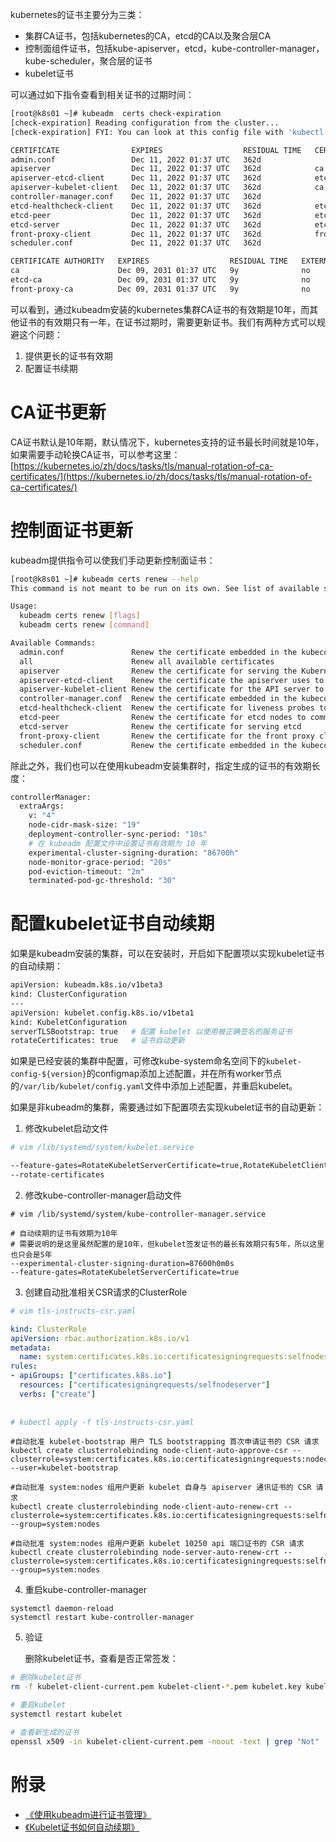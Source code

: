kubernetes的证书主要分为三类： 

- 集群CA证书，包括kubernetes的CA，etcd的CA以及聚合层CA
- 控制面组件证书，包括kube-apiserver，etcd，kube-controller-manager，kube-scheduler，聚合层的证书
- kubelet证书

可以通过如下指令查看到相关证书的过期时间： 

```Bash
[root@k8s01 ~]# kubeadm  certs check-expiration
[check-expiration] Reading configuration from the cluster...
[check-expiration] FYI: You can look at this config file with 'kubectl -n kube-system get cm kubeadm-config -o yaml'

CERTIFICATE                EXPIRES                  RESIDUAL TIME   CERTIFICATE AUTHORITY   EXTERNALLY MANAGED
admin.conf                 Dec 11, 2022 01:37 UTC   362d                                    no      
apiserver                  Dec 11, 2022 01:37 UTC   362d            ca                      no      
apiserver-etcd-client      Dec 11, 2022 01:37 UTC   362d            etcd-ca                 no      
apiserver-kubelet-client   Dec 11, 2022 01:37 UTC   362d            ca                      no      
controller-manager.conf    Dec 11, 2022 01:37 UTC   362d                                    no      
etcd-healthcheck-client    Dec 11, 2022 01:37 UTC   362d            etcd-ca                 no      
etcd-peer                  Dec 11, 2022 01:37 UTC   362d            etcd-ca                 no      
etcd-server                Dec 11, 2022 01:37 UTC   362d            etcd-ca                 no      
front-proxy-client         Dec 11, 2022 01:37 UTC   362d            front-proxy-ca          no      
scheduler.conf             Dec 11, 2022 01:37 UTC   362d                                    no      

CERTIFICATE AUTHORITY   EXPIRES                  RESIDUAL TIME   EXTERNALLY MANAGED
ca                      Dec 09, 2031 01:37 UTC   9y              no      
etcd-ca                 Dec 09, 2031 01:37 UTC   9y              no      
front-proxy-ca          Dec 09, 2031 01:37 UTC   9y              no 
```



可以看到，通过kubeadm安装的kubernetes集群CA证书的有效期是10年，而其他证书的有效期只有一年，在证书过期时，需要更新证书。我们有两种方式可以规避这个问题： 

1. 提供更长的证书有效期
2. 配置证书续期



# CA证书更新

CA证书默认是10年期，默认情况下，kubernetes支持的证书最长时间就是10年，如果需要手动轮换CA证书，可以参考这里： [https://kubernetes.io/zh/docs/tasks/tls/manual-rotation-of-ca-certificates/](https://kubernetes.io/zh/docs/tasks/tls/manual-rotation-of-ca-certificates/)



# 控制面证书更新



kubeadm提供指令可以使我们手动更新控制面证书： 

```Bash
[root@k8s01 ~]# kubeadm certs renew --help 
This command is not meant to be run on its own. See list of available subcommands.

Usage:
  kubeadm certs renew [flags]
  kubeadm certs renew [command]

Available Commands:
  admin.conf               Renew the certificate embedded in the kubeconfig file for the admin to use and for kubeadm itself
  all                      Renew all available certificates
  apiserver                Renew the certificate for serving the Kubernetes API
  apiserver-etcd-client    Renew the certificate the apiserver uses to access etcd
  apiserver-kubelet-client Renew the certificate for the API server to connect to kubelet
  controller-manager.conf  Renew the certificate embedded in the kubeconfig file for the controller manager to use
  etcd-healthcheck-client  Renew the certificate for liveness probes to healthcheck etcd
  etcd-peer                Renew the certificate for etcd nodes to communicate with each other
  etcd-server              Renew the certificate for serving etcd
  front-proxy-client       Renew the certificate for the front proxy client
  scheduler.conf           Renew the certificate embedded in the kubeconfig file for the scheduler manager to use
```



除此之外，我们也可以在使用kubeadm安装集群时，指定生成的证书的有效期长度： 

```Bash
controllerManager:
  extraArgs:
    v: "4"
    node-cidr-mask-size: "19"
    deployment-controller-sync-period: "10s"
    # 在 kubeadm 配置文件中设置证书有效期为 10 年
    experimental-cluster-signing-duration: "86700h"
    node-monitor-grace-period: "20s"
    pod-eviction-timeout: "2m"
    terminated-pod-gc-threshold: "30"
```



# 配置kubelet证书自动续期



如果是kubeadm安装的集群，可以在安装时，开启如下配置项以实现kubelet证书的自动续期： 

```Bash
apiVersion: kubeadm.k8s.io/v1beta3
kind: ClusterConfiguration
---
apiVersion: kubelet.config.k8s.io/v1beta1
kind: KubeletConfiguration
serverTLSBootstrap: true   # 配置 kubelet 以使用被正确签名的服务证书
rotateCertificates: true   # 证书自动更新

```



如果是已经安装的集群中配置，可修改kube-system命名空间下的`kubelet-config-${version}`的configmap添加上述配置，并在所有worker节点的`/var/lib/kubelet/config.yaml`文件中添加上述配置，并重启kubelet。



如果是非kubeadm的集群，需要通过如下配置项去实现kubelet证书的自动更新： 



1. 修改kubelet启动文件

```Bash
# vim /lib/systemd/system/kubelet.service

--feature-gates=RotateKubeletServerCertificate=true,RotateKubeletClientCertificate=true
--rotate-certificates
```

2. 修改kube-controller-manager启动文件

```
# vim /lib/systemd/system/kube-controller-manager.service

# 自动续期的证书有效期为10年
# 需要说明的是这里虽然配置的是10年，但kubelet签发证书的最长有效期只有5年，所以这里也只会是5年
--experimental-cluster-signing-duration=87600h0m0s
--feature-gates=RotateKubeletServerCertificate=true
```

3. 创建自动批准相关CSR请求的ClusterRole

```yaml
# vim tls-instructs-csr.yaml

kind: ClusterRole
apiVersion: rbac.authorization.k8s.io/v1
metadata:
  name: system:certificates.k8s.io:certificatesigningrequests:selfnodeserver
rules:
- apiGroups: ["certificates.k8s.io"]
  resources: ["certificatesigningrequests/selfnodeserver"]
  verbs: ["create"]
  
  
# kubectl apply -f tls-instructs-csr.yaml
```

```
#自动批准 kubelet-bootstrap 用户 TLS bootstrapping 首次申请证书的 CSR 请求
kubectl create clusterrolebinding node-client-auto-approve-csr --clusterrole=system:certificates.k8s.io:certificatesigningrequests:nodeclient --user=kubelet-bootstrap
 
#自动批准 system:nodes 组用户更新 kubelet 自身与 apiserver 通讯证书的 CSR 请求
kubectl create clusterrolebinding node-client-auto-renew-crt --clusterrole=system:certificates.k8s.io:certificatesigningrequests:selfnodeclient --group=system:nodes

#自动批准 system:nodes 组用户更新 kubelet 10250 api 端口证书的 CSR 请求
kubectl create clusterrolebinding node-server-auto-renew-crt --clusterrole=system:certificates.k8s.io:certificatesigningrequests:selfnodeserver --group=system:nodes
```

4. 重启kube-controller-manager

```
systemctl daemon-reload
systemctl restart kube-controller-manager
```

5. 验证

    删除kubelet证书，查看是否正常签发：

```Bash
# 删除kubelet证书
rm -f kubelet-client-current.pem kubelet-client-*.pem kubelet.key kubelet.crt

# 重启kubelet 
systemctl restart kubelet 

# 查看新生成的证书
openssl x509 -in kubelet-client-current.pem -noout -text | grep "Not"
```

# 附录

- [《使用kubeadm进行证书管理》](https://kubernetes.io/zh/docs/tasks/administer-cluster/kubeadm/kubeadm-certs/)
- [《Kubelet证书如何自动续期》](https://www.cnblogs.com/lvcisco/p/11912637.html)